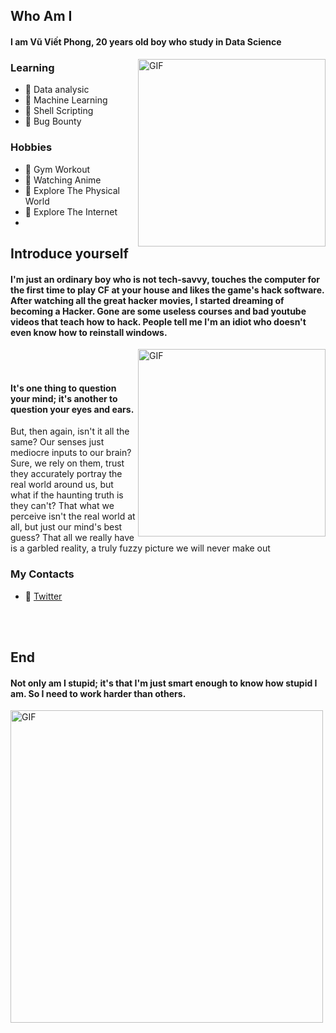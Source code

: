 ## Who Am I

#### I am **Vũ Viết Phong**, 20 years old boy who study in **Data Science**
<img hight="200" width="300" alt="GIF" align="right" src="https://github.com/VVP-dot/vtenpo/blob/main/ken.gif">


### Learning
- 🔰 Data analysic
- 🔰 Machine Learning
- 🔰 Shell Scripting
- 🔰 Bug Bounty

### Hobbies
- 🔰 Gym Workout
- 🔰 Watching Anime
- 🔰 Explore The Physical World
- 🔰 Explore The Internet
- 
## Introduce yourself

#### I'm just an ordinary boy who is not tech-savvy, touches the computer for the first time to play CF at your house and likes the game's hack software. After watching all the great hacker movies, I started dreaming of becoming a Hacker. Gone are some useless courses and bad youtube videos that teach how to hack. People tell me I'm an idiot who doesn't even know how to reinstall windows.

<img hight="200" width="300" alt="GIF" align="right" src="https://github.com/VVP-dot/vtenpo/blob/main/kaneki%20crying.gif">


</br>
</br>


#### It's one thing to question your mind; it's another to question your eyes and ears. 
But, then again, isn't it all the same? Our senses just mediocre inputs to our brain? 
Sure, we rely on them, trust they accurately portray the real world around us, but what 
if the haunting truth is they can't? That what we perceive isn't the real world at all, 
but just our mind's best guess? That all we really have is a garbled reality, a truly 
fuzzy picture we will never make out


### My Contacts
- 🔰 [Twitter](https://twitter.com/VvphongVu)


</br>
</br>


## End
#### Not only am I stupid; it's that I'm just smart enough to know how stupid I am. So I need to work harder than others.

<img hight="200" width="500" alt="GIF" align="center" src="https://github.com/VVP-dot/vtenpo/blob/main/light%20yagami.gif">

</br>
</br>

